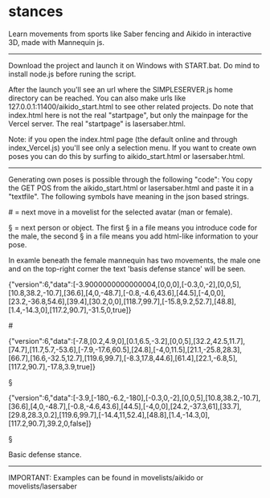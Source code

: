 # stances
Learn movements from sports like Saber fencing and Aikido in interactive 3D, made with Mannequin js.

-----------------------------------------------------------------------------------------------------------------------------------------------------------------------

Download the project and launch it on Windows with START.bat. 
Do mind to install node.js before runing the script. 

After the launch you'll see an url where the SIMPLESERVER.js home directory can be reached. You can also make urls like 127.0.0.1:11400/aikido_start.html to see other related projects.
Do note that index.html here is not the real "startpage", but only the mainpage for the Vercel server. The real "startpage" is lasersaber.html.


Note: 
if you open the index.html page (the default online and through index_Vercel.js) you'll see only a selection menu. 
If you want to create own poses you can do this by surfing to aikido_start.html or lasersaber.html.

-----------------------------------------------------------------------------------------------------------------------------------------------------------------------

Generating own poses is possible through the following "code":
You copy the GET POS from the aikido_start.html or lasersaber.html and paste it in a "textfile".
The following symbols have meaning in the json based strings.

\# = next move in a movelist for the selected avatar (man or female). 

§ = next person or object. The first § in a file means you introduce code for the male, the second § in a file means you add html-like information to your pose. 

In examle beneath the female mannequin has two movements, the male one and on the top-right corner the text 'basis defense stance' will be seen. 

{"version":6,"data":[-3.9000000000000004,[0,0,0],[-0.3,0,-2],[0,0,5],[10.8,38.2,-10.7],[36.6],[4,0,-48.7],[-0.8,-4.6,43.6],[44.5],[-4,0,0],[23.2,-36.8,54.6],[39.4],[30.2,0,0],[118.7,99.7],[-15.8,9.2,52.7],[48.8],[1.4,-14.3,0],[117.2,90.7],-31.5,0,true]}

\#

{"version":6,"data":[-7.8,[0.2,4.9,0],[0.1,6.5,-3.2],[0,0,5],[32.2,42.5,11.7],[74.7],[11.7,5.7,-53.6],[-7.9,-17.6,60.5],[24.8],[-4,0,11.5],[21.1,-25.8,28.3],[66.7],[16.6,-32.5,12.7],[119.6,99.7],[-8.3,17.8,44.6],[61.4],[22.1,-6.8,5],[117.2,90.7],-17.8,3.9,true]}

§

{"version":6,"data":[-3.9,[-180,-6.2,-180],[-0.3,0,-2],[0,0,5],[10.8,38.2,-10.7],[36.6],[4,0,-48.7],[-0.8,-4.6,43.6],[44.5],[-4,0,0],[24.2,-37.3,61],[33.7],[29.8,28.3,0.2],[119.6,99.7],[-14.4,11,52.4],[48.8],[1.4,-14.3,0],[117.2,90.7],39.2,0,false]}

§

Basic defense stance. 

-----------------------------------------------------------------------------------------------------------------------------------------------------------------------


IMPORTANT: Examples can be found in movelists/aikido or movelists/lasersaber
